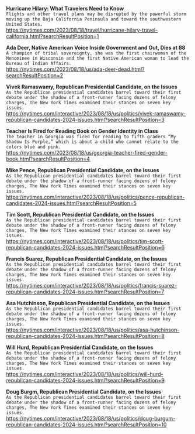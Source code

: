 **Hurricane Hilary: What Travelers Need to Know**\
`Flights and other travel plans may be disrupted by the powerful storm moving up the Baja California Peninsula and toward the southwestern United States.`\
https://nytimes.com/2023/08/18/travel/hurricane-hilary-travel-california.html?searchResultPosition=1

**Ada Deer, Native American Voice Inside Government and Out, Dies at 88**\
`A champion of tribal sovereignty, she was the first chairwoman of the Menominee in Wisconsin and the first Native American woman to lead the Bureau of Indian Affairs.`\
https://nytimes.com/2023/08/18/us/ada-deer-dead.html?searchResultPosition=2

**Vivek Ramaswamy, Republican Presidential Candidate, on the Issues**\
`As the Republican presidential candidates barrel toward their first debate under the shadow of a front-runner facing dozens of felony charges, The New York Times examined their stances on seven key issues.`\
https://nytimes.com/interactive/2023/08/18/us/politics/vivek-ramaswamy-republican-candidates-2024-issues.html?searchResultPosition=3

**Teacher Is Fired for Reading Book on Gender Identity in Class**\
`The teacher in Georgia was fired for reading to fifth graders “My Shadow Is Purple,” which is about a child who cannot relate to the colors blue and pink.`\
https://nytimes.com/2023/08/18/us/georgia-teacher-fired-gender-book.html?searchResultPosition=4

**Mike Pence, Republican Presidential Candidate, on the Issues**\
`As the Republican presidential candidates barrel toward their first debate under the shadow of a front-runner facing dozens of felony charges, The New York Times examined their stances on seven key issues.`\
https://nytimes.com/interactive/2023/08/18/us/politics/pence-republican-candidates-2024-issues.html?searchResultPosition=5

**Tim Scott, Republican Presidential Candidate, on the Issues**\
`As the Republican presidential candidates barrel toward their first debate under the shadow of a front-runner facing dozens of felony charges, The New York Times examined their stances on seven key issues.`\
https://nytimes.com/interactive/2023/08/18/us/politics/tim-scott-republican-candidates-2024-issues.html?searchResultPosition=6

**Francis Suarez, Republican Presidential Candidate, on the Issues**\
`As the Republican presidential candidates barrel toward their first debate under the shadow of a front-runner facing dozens of felony charges, The New York Times examined their stances on seven key issues.`\
https://nytimes.com/interactive/2023/08/18/us/politics/francis-suarez-republican-candidates-2024-issues.html?searchResultPosition=7

**Asa Hutchinson, Republican Presidential Candidate, on the Issues**\
`As the Republican presidential candidates barrel toward their first debate under the shadow of a front-runner facing dozens of felony charges, The New York Times examined their stances on seven key issues.`\
https://nytimes.com/interactive/2023/08/18/us/politics/asa-hutchinson-republican-candidates-2024-issues.html?searchResultPosition=8

**Will Hurd, Republican Presidential Candidate, on the Issues**\
`As the Republican presidential candidates barrel toward their first debate under the shadow of a front-runner facing dozens of felony charges, The New York Times examined their stances on seven key issues.`\
https://nytimes.com/interactive/2023/08/18/us/politics/will-hurd-republican-candidates-2024-issues.html?searchResultPosition=9

**Doug Burgm, Republican Presidential Candidate, on the Issues**\
`As the Republican presidential candidates barrel toward their first debate under the shadow of a front-runner facing dozens of felony charges, The New York Times examined their stances on seven key issues.`\
https://nytimes.com/interactive/2023/08/18/us/politics/doug-burgum-republican-candidates-2024-issues.html?searchResultPosition=10

